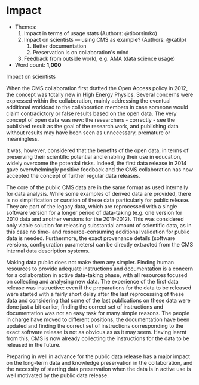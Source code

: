 # Impact

- Themes:
    1. Impact in terms of usage stats (Authors: @tiborsimko)
    2. Impact on scientists — using CMS as example? (Authors: @katilp)
        1. Better documentation
        2. Preservation is on collaboration's mind
    3. Feedback from outside world, e.g. AMA (data science usage)
- Word count: **1,000**

Impact on scientists

When the CMS collaboration first drafted the Open Access policy in 2012, the concept was totally new in High Energy Physics. Several concerns were expressed within the collaboration, mainly addressing the eventual additional workload to the collaboration members in case someone would claim contradictory or false results based on the open data. The very concept of open data was new: the researchers - correctly - see the published result as the goal of the research work, and publishing data without results may have been seen as unnecessary, premature or meaningless.

It was, however, considered that the benefits of the open data, in terms of preserving their scientific potential and enabling their use in education, widely overcome the potential risks. Indeed, the first data release in 2014 gave overwhelmingly positive feedback and the CMS collaboration has now accepted the concept of further regular data releases.

The core of the public CMS data are in the same format as used internally for data analysis. While some examples of derived data are provided, there is no simplification or curation of these data particularly for public release. They are part of the legacy data, which are reprocessed with a single software version for a longer period of data-taking (e.g. one version for 2010 data and another versions for the 2011-2012). This was considered only viable solution for releasing substantial amount of scientific data, as in this case no time- and resource-consuming additional validation for public data is needed. Furthermore, the exact provenance details (software versions, configuration parameters) can be directly extracted from the CMS internal data description systems.

Making data public does not make them any simpler. Finding human resources to provide adequate instructions and documentation is a concern for a collaboration in active data-taking phase, with all resources focused on collecting and analysing new data. The experience of the first data release was instructive: even if the preparations for the data to be released were started with a fairly short delay after the last reprocessing of these data and considering that some of the last publications on these data were done just a bit earlier, finding the correct set of instructions and documentation was not an easy task for many simple reasons. The people in charge have moved to different positions, the documentation have been updated and finding the correct set of instructions corresponding to the exact software release is not as obvious as as it may seem. Having learnt from this, CMS is now already collecting the instructions for the data to be released in the future. 

Preparing in well in advance for the public data release has a major impact on the long-term data and knowledge preservation in the collaboration, and the necessity of starting data preservation when the data is in active use is well motivated by the public data release.

